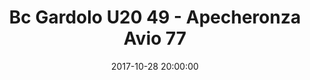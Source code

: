 ---
title: Bc Gardolo U20 49 - Apecheronza Avio 77
date: 2017-10-28 20:00:00
squadra-a: Bc Gardolo U20
punteggio-a: 77
squadra-b: Apecheronza Avio
punteggio-b: 49
partite/squadra: promozione-17-18
luogo: Centro Sportivo Trento Nord
categoria: promozione
---